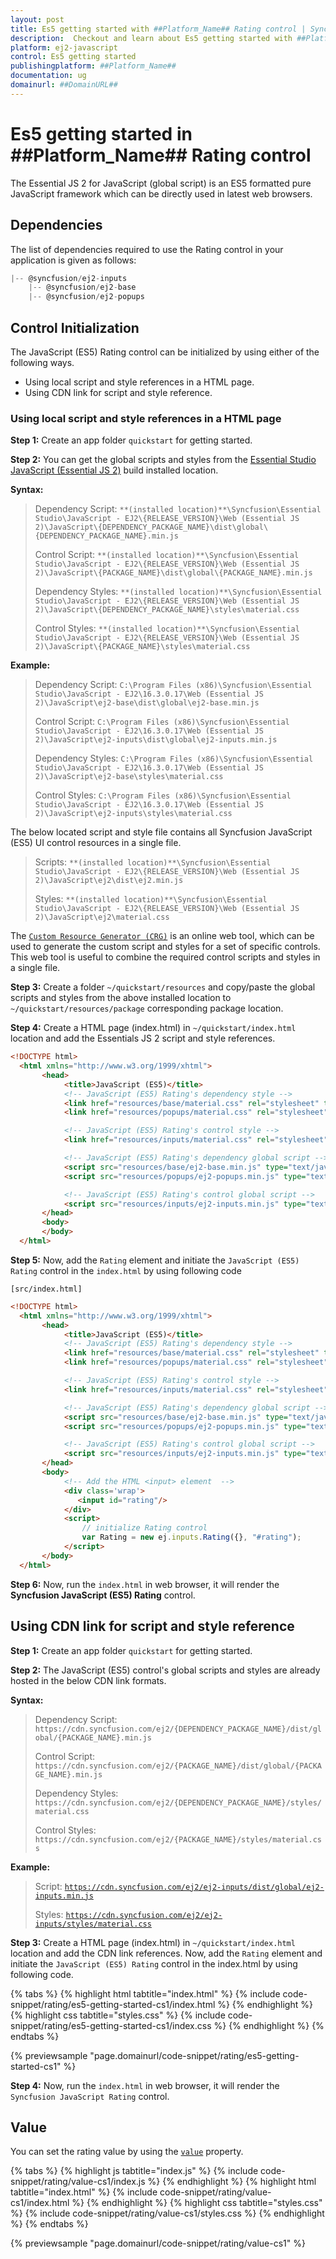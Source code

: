 ```yaml
---
layout: post
title: Es5 getting started with ##Platform_Name## Rating control | Syncfusion
description:  Checkout and learn about Es5 getting started with ##Platform_Name## Rating control of Syncfusion Essential JS 2 and more details.
platform: ej2-javascript
control: Es5 getting started 
publishingplatform: ##Platform_Name##
documentation: ug
domainurl: ##DomainURL##
---
```


# Es5 getting started in ##Platform_Name## Rating control

The Essential JS 2 for JavaScript (global script) is an ES5 formatted pure JavaScript framework which can be directly used in latest web browsers.

## Dependencies

The list of dependencies required to use the Rating control in your application is given as follows:

```js
|-- @syncfusion/ej2-inputs
    |-- @syncfusion/ej2-base
    |-- @syncfusion/ej2-popups
```

## Control Initialization

The JavaScript (ES5) Rating control can be initialized by using either of the following ways.

* Using local script and style references in a HTML page.
* Using CDN link for script and style reference.

### Using local script and style references in a HTML page

**Step 1:** Create an app folder `quickstart` for getting started.

**Step 2:** You can get the global scripts and styles from the [Essential Studio JavaScript (Essential JS 2)](https://www.syncfusion.com/downloads/essential-js2) build installed location.

**Syntax:**
> Dependency Script: `**(installed location)**\Syncfusion\Essential Studio\JavaScript - EJ2\{RELEASE_VERSION}\Web (Essential JS 2)\JavaScript\{DEPENDENCY_PACKAGE_NAME}\dist\global\{DEPENDENCY_PACKAGE_NAME}.min.js`
>
> Control Script: `**(installed location)**\Syncfusion\Essential Studio\JavaScript - EJ2\{RELEASE_VERSION}\Web (Essential JS 2)\JavaScript\{PACKAGE_NAME}\dist\global\{PACKAGE_NAME}.min.js`
>
> Dependency Styles: `**(installed location)**\Syncfusion\Essential Studio\JavaScript - EJ2\{RELEASE_VERSION}\Web (Essential JS 2)\JavaScript\{DEPENDENCY_PACKAGE_NAME}\styles\material.css`
>
> Control Styles: `**(installed location)**\Syncfusion\Essential Studio\JavaScript - EJ2\{RELEASE_VERSION}\Web (Essential JS 2)\JavaScript\{PACKAGE_NAME}\styles\material.css`

**Example:**

> Dependency Script: `C:\Program Files (x86)\Syncfusion\Essential Studio\JavaScript - EJ2\16.3.0.17\Web (Essential JS 2)\JavaScript\ej2-base\dist\global\ej2-base.min.js`
>
> Control Script: `C:\Program Files (x86)\Syncfusion\Essential Studio\JavaScript - EJ2\16.3.0.17\Web (Essential JS 2)\JavaScript\ej2-inputs\dist\global\ej2-inputs.min.js`
>
> Dependency Styles: `C:\Program Files (x86)\Syncfusion\Essential Studio\JavaScript - EJ2\16.3.0.17\Web (Essential JS 2)\JavaScript\ej2-base\styles\material.css`
>
> Control Styles: `C:\Program Files (x86)\Syncfusion\Essential Studio\JavaScript - EJ2\16.3.0.17\Web (Essential JS 2)\JavaScript\ej2-inputs\styles\material.css`

The below located script and style file contains all Syncfusion JavaScript (ES5) UI control resources in a single file.

> Scripts: `**(installed location)**\Syncfusion\Essential Studio\JavaScript - EJ2\{RELEASE_VERSION}\Web (Essential JS 2)\JavaScript\ej2\dist\ej2.min.js`
>
> Styles: `**(installed location)**\Syncfusion\Essential Studio\JavaScript - EJ2\{RELEASE_VERSION}\Web (Essential JS 2)\JavaScript\ej2\material.css`

The [`Custom Resource Generator (CRG)`](https://crg.syncfusion.com/) is an online web tool, which can be used to generate the custom script and styles for a set of specific controls. This web tool is useful to combine the required control scripts and styles in a single file.

**Step 3:** Create a folder `~/quickstart/resources` and copy/paste the global scripts and styles from the above installed location to `~/quickstart/resources/package` corresponding package location.

**Step 4:** Create a HTML page (index.html) in `~/quickstart/index.html` location and add the Essentials JS 2 script and style references.

```html
<!DOCTYPE html>
  <html xmlns="http://www.w3.org/1999/xhtml">
       <head>
            <title>JavaScript (ES5)</title>
            <!-- JavaScript (ES5) Rating's dependency style -->
            <link href="resources/base/material.css" rel="stylesheet" type="text/css"/>
            <link href="resources/popups/material.css" rel="stylesheet" type="text/css"/>

            <!-- JavaScript (ES5) Rating's control style -->
            <link href="resources/inputs/material.css" rel="stylesheet" type="text/css"/>

            <!-- JavaScript (ES5) Rating's dependency global script -->
            <script src="resources/base/ej2-base.min.js" type="text/javascript"></script>
            <script src="resources/popups/ej2-popups.min.js" type="text/javascript"></script>

            <!-- JavaScript (ES5) Rating's control global script -->
            <script src="resources/inputs/ej2-inputs.min.js" type="text/javascript"></script>
       </head>
       <body>
       </body>
  </html>
```

**Step 5:** Now, add the `Rating` element and initiate the `JavaScript (ES5) Rating` control in the `index.html` by using following code

`[src/index.html]`

```html
<!DOCTYPE html>
  <html xmlns="http://www.w3.org/1999/xhtml">
       <head>
            <title>JavaScript (ES5)</title>
            <!-- JavaScript (ES5) Rating's dependency style -->
            <link href="resources/base/material.css" rel="stylesheet" type="text/css"/>
            <link href="resources/popups/material.css" rel="stylesheet" type="text/css"/>

            <!-- JavaScript (ES5) Rating's control style -->
            <link href="resources/inputs/material.css" rel="stylesheet" type="text/css"/>

            <!-- JavaScript (ES5) Rating's dependency global script -->
            <script src="resources/base/ej2-base.min.js" type="text/javascript"></script>
            <script src="resources/popups/ej2-popups.min.js" type="text/javascript"></script>

            <!-- JavaScript (ES5) Rating's control global script -->
            <script src="resources/inputs/ej2-inputs.min.js" type="text/javascript"></script>
       </head>
       <body>
            <!-- Add the HTML <input> element  -->
            <div class='wrap'>
               <input id="rating"/>
            </div>
            <script>
                // initialize Rating control
                var Rating = new ej.inputs.Rating({}, "#rating");
            </script>
       </body>
  </html>
```

**Step 6:** Now, run the `index.html` in web browser, it will render the **Syncfusion JavaScript (ES5) Rating** control.

## Using CDN link for script and style reference

**Step 1:** Create an app folder `quickstart` for getting started.

**Step 2:** The JavaScript (ES5) control's global scripts and styles are already hosted in the below CDN link formats.

**Syntax:**
> Dependency Script: `https://cdn.syncfusion.com/ej2/{DEPENDENCY_PACKAGE_NAME}/dist/global/{PACKAGE_NAME}.min.js`
>
> Control Script: `https://cdn.syncfusion.com/ej2/{PACKAGE_NAME}/dist/global/{PACKAGE_NAME}.min.js`
>
> Dependency Styles: `https://cdn.syncfusion.com/ej2/{DEPENDENCY_PACKAGE_NAME}/styles/material.css`
>
> Control Styles: `https://cdn.syncfusion.com/ej2/{PACKAGE_NAME}/styles/material.css`

**Example:**
> Script: [`https://cdn.syncfusion.com/ej2/ej2-inputs/dist/global/ej2-inputs.min.js`](https://cdn.syncfusion.com/ej2/ej2-inputs/dist/global/ej2-inputs.min.js)
>
> Styles: [`https://cdn.syncfusion.com/ej2/ej2-inputs/styles/material.css`](http://cdn.syncfusion.com/ej2/ej2-inputs/styles/material.css)

**Step 3:** Create a HTML page (index.html) in `~/quickstart/index.html` location and add the CDN link references. Now, add the `Rating` element and initiate the `JavaScript (ES5) Rating` control in the index.html by using following code.

{% tabs %}
{% highlight html tabtitle="index.html" %}
{% include code-snippet/rating/es5-getting-started-cs1/index.html %}
{% endhighlight %}
{% highlight css tabtitle="styles.css" %}
{% include code-snippet/rating/es5-getting-started-cs1/index.css %}
{% endhighlight %}
{% endtabs %}
        
{% previewsample "page.domainurl/code-snippet/rating/es5-getting-started-cs1" %}

**Step 4:** Now, run the `index.html` in web browser, it will render the `Syncfusion JavaScript Rating` control.

## Value

You can set the rating value by using the [`value`](../api/rating#value) property.

{% tabs %}
{% highlight js tabtitle="index.js" %}
{% include code-snippet/rating/value-cs1/index.js %}
{% endhighlight %}
{% highlight html tabtitle="index.html" %}
{% include code-snippet/rating/value-cs1/index.html %}
{% endhighlight %}
{% highlight css tabtitle="styles.css" %}
{% include code-snippet/rating/value-cs1/styles.css %}
{% endhighlight %}
{% endtabs %}
        
{% previewsample "page.domainurl/code-snippet/rating/value-cs1" %}
